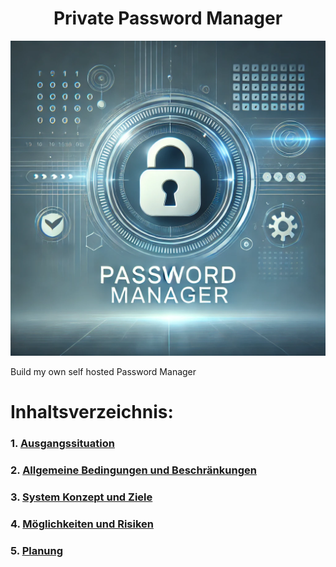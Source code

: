 <div align="center">
    <h1>Private Password Manager</h1>
  <img src="/Ressources/PasswordManagerLogo.webp" alt="PasswordManagerPicture" width="750">
</div>

Build my own self hosted Password Manager


# Inhaltsverzeichnis:
### 1. [Ausgangssituation](/Workspace/InitialSituation.md)
### 2. [Allgemeine Bedingungen und Beschränkungen](/Workspace/ConditionsAndConstraints.md)
### 3. [System Konzept und Ziele](/Workspace/ConceptAndObjectives.md)
### 4. [Möglichkeiten und Risiken](/Workspace/OpportunitiesAndRisks.md)
### 5. [Planung](/Workspace/Planning.md)